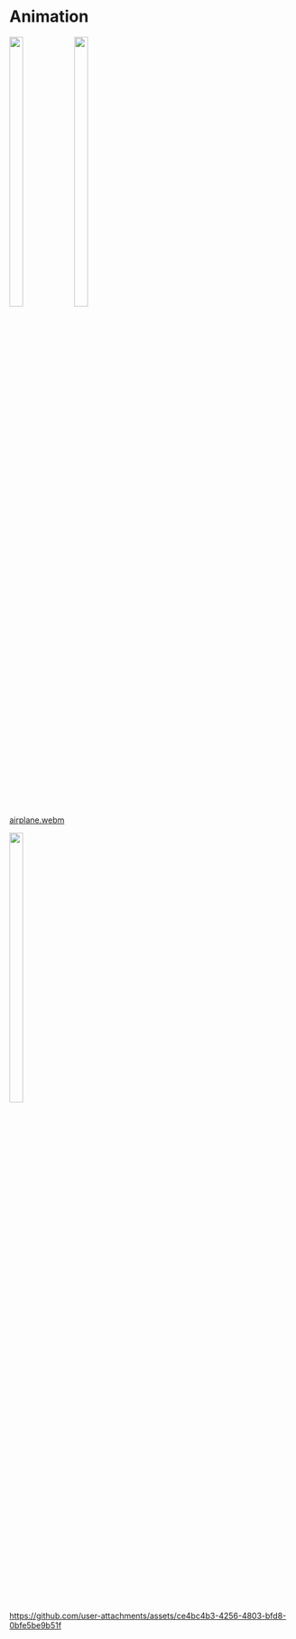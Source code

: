 # Animation

<img src="https://github.com/user-attachments/assets/3181f8c2-f129-4180-8692-e1d14a9a67b2" height=35% width=22%>
<img src="https://github.com/user-attachments/assets/21178346-db96-40be-be46-0067639f6c62" height=35% width=22%>

[airplane.webm](https://github.com/user-attachments/assets/31654823-ba47-4726-9968-85ca109028d5)

<img src="https://github.com/user-attachments/assets/610a3c97-83d7-4da5-b1f4-2d884cf963ff" height=35% width=22%>


https://github.com/user-attachments/assets/ce4bc4b3-4256-4803-bfd8-0bfe5be9b51f



